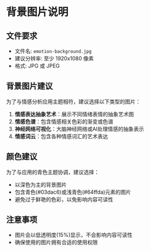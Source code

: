 # 背景图片说明

## 文件要求

- 文件名: `emotion-background.jpg`
- 建议分辨率: 至少 1920x1080 像素
- 格式: JPG 或 JPEG

## 背景图片建议

为了与情感分析应用主题相符，建议选择以下类型的图片：

1. **情感表达抽象艺术**：展示不同情绪表情的抽象艺术图
2. **情感色谱**：包含情感相关色彩的渐变或色谱
3. **神经网络可视化**：大脑神经网络或AI处理情感的抽象表示
4. **情感词云**：包含各种情感词汇的艺术表达

## 颜色建议

为了与应用的青色主题协调，建议选择：

- 以深色为主的背景图片
- 包含青色(#03dac6)或浅青色(#64ffda)元素的图片
- 避免过于鲜艳的色彩，以免影响内容可读性

## 注意事项

- 图片会以低透明度(15%)显示，不会影响内容可读性
- 确保使用的图片拥有合适的使用权限
